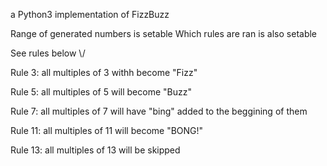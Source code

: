 a Python3 implementation of FizzBuzz

Range of generated numbers is setable
Which rules are ran is also setable

See rules below \\/

Rule 3:
all multiples of 3 withh become "Fizz"

Rule 5:
all multiples of 5 will become "Buzz"

Rule 7:
all multiples of 7 will have "bing" added to the beggining of them

Rule 11:
all multiples of 11 will become "BONG!"

Rule 13:
all multiples of 13 will be skipped
